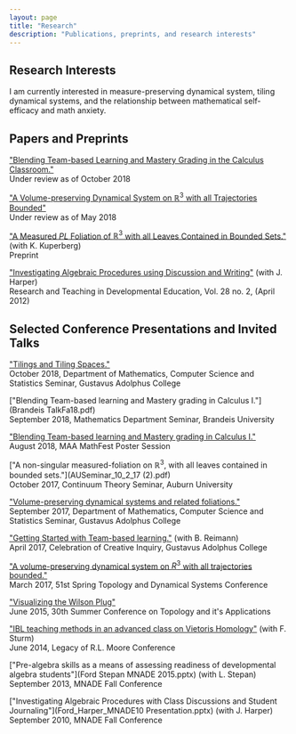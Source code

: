 ```yaml
---
layout: page
title: "Research"
description: "Publications, preprints, and research interests"
---
```


## Research Interests
I am currently interested in measure-preserving dynamical system, tiling dynamical systems, and the relationship between mathematical self-efficacy and math anxiety.

## Papers and Preprints
["Blending Team-based Learning and Mastery Grading in the Calculus Classroom."](MTRJ_Submission_Fall_2018.pdf)  
Under review as of October 2018

["A Volume-preserving Dynamical System on $\mathbb{R}^3$ with all Trajectories Bounded"](Smooth_Journal_Article.pdf)  
Under review as of May 2018

["A Measured $PL$ Foliation of $\mathbb{R}^3$ with all Leaves Contained in Bounded Sets."](PL_with_Kuperberg.pdf) (with K. Kuperberg)  
Preprint

["Investigating Algebraic Procedures using Discussion and Writing"](https://www.jstor.org/stable/i40106606) (with J. Harper)  
Research and Teaching in Developmental Education, Vol. 28 no. 2, (April 2012) 

## Selected Conference Presentations and Invited Talks
["Tilings and Tiling Spaces."](Tilings_talk_GAC.pdf)  
October 2018, Department of Mathematics, Computer Science  and Statistics Seminar, Gustavus Adolphus College

["Blending Team-based learning and Mastery grading in Calculus I."](Brandeis TalkFa18.pdf)  
September 2018, Mathematics Department Seminar, Brandeis University

["Blending Team-based learning and Mastery grading in Calculus I."](MathFestPosterFa18.pdf)   
August 2018, MAA MathFest Poster Session

["A non-singular measured-foliation on $\mathbb{R}^3$, with all leaves contained in bounded sets."](AUSeminar_10_2_17 (2).pdf)  
October 2017, Continuum Theory Seminar, Auburn University

["Volume-preserving dynamical systems and related foliations."](GACSeminar_2017.pdf)  
September 2017, Department of Mathematics, Computer Science  and Statistics Seminar, Gustavus Adolphus College
 
["Getting Started with Team-based learning."](Getting_Started_with_Team_Based_Learning.pdf) (with B. Reimann)  
April 2017, Celebration of Creative Inquiry, Gustavus Adolphus College

["A volume-preserving dynamical system on $R^3$ with all trajectories bounded."](Jersey_City_Talk.pdf)  
March 2017, 51st Spring Topology and Dynamical Systems Conference

["Visualizing the Wilson Plug"](Galway2015.pdf)  
June 2015, 30th Summer Conference on Topology and it's Applications

["IBL teaching methods in an advanced class on Vietoris Homology"](RLM2014FORD_STURM-jf_edits.pdf) (with F. Sturm)  
June 2014, Legacy of R.L. Moore Conference

["Pre-algebra skills as a means of assessing readiness of developmental algebra students"](Ford Stepan MNADE 2015.pptx) (with L. Stepan)  
September 2013, MNADE Fall Conference

["Investigating Algebraic Procedures with Class Discussions and Student Journaling"](Ford_Harper_MNADE10 Presentation.pptx) (with J. Harper)  
September 2010, MNADE Fall Conference










